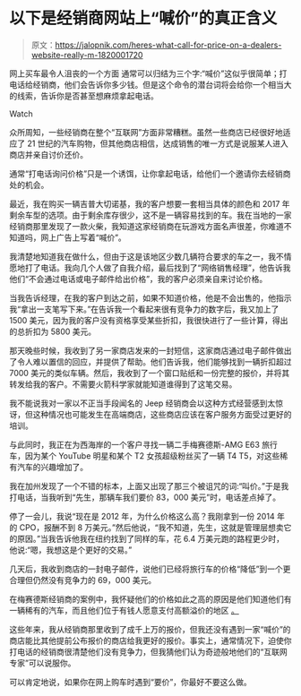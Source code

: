 # 以下是经销商网站上“喊价”的真正含义

> 原文：<https://jalopnik.com/heres-what-call-for-price-on-a-dealers-website-really-m-1820001720>

网上买车最令人沮丧的一个方面 通常可以归结为三个字:“喊价”这似乎很简单；打电话给经销商，他们会告诉你多少钱。但是这个命令的潜台词将会给你一个相当大的线索，告诉你是否甚至想麻烦拿起电话。

Watch

众所周知，一些经销商在整个“互联网”方面非常糟糕。虽然一些商店已经很好地适应了 21 世纪的汽车购物，但其他商店相信，达成销售的唯一方式是说服某人进入商店并亲自讨价还价。

通常“打电话询问价格”只是一个诱饵，让你拿起电话，给他们一个邀请你去经销商处的机会。

最近，我在购买一辆吉普大切诺基，我的客户想要一套相当具体的颜色和 2017 年剩余车型的选项。由于剩余库存很少，这不是一辆容易找到的车。我在当地的一家经销商那里发现了一款火柴，我知道这家经销商在玩游戏方面名声很差，你难道不知道吗，网上广告上写着“喊价”。

我清楚地知道我在做什么，但由于这是该地区少数几辆符合要求的车之一，我不情愿地打了电话。我向几个人做了自我介绍，最后找到了“网络销售经理”，他告诉我他们“不会通过电话或电子邮件给出价格”，我的客户必须亲自来讨论价格。

当我告诉经理，在我的客户到达之前，如果不知道价格，他是不会出售的，他指示我“拿出一支笔写下来。”在告诉我一个看起来很有竞争力的数字后，我又加上了 1500 美元，因为我的客户没有资格享受某些折扣，我很快进行了一些计算，得出的总折扣为 5800 美元。

那天晚些时候，我收到了另一家商店发来的一封短信，这家商店通过电子邮件做出了令人难以置信的回应，并提供了帮助。他们告诉我，他们能够找到一辆折扣超过 7000 美元的类似车辆。然后，我收到了一个窗口贴纸和一份完整的报价，并将其转发给我的客户。不需要火箭科学家就能知道谁得到了这笔交易。

我不能说我对一家以不正当手段闻名的 Jeep 经销商会以这种方式经营感到太惊讶，但这种情况也可能发生在高端商店，这些商店应该在客户服务方面受过更好的培训。

与此同时，我正在为西海岸的一个客户寻找一辆二手梅赛德斯-AMG E63 旅行车，因为某个 YouTube 明星和某个 T2 女孩超级粉丝买了一辆 T4 T5，对这些稀有汽车的兴趣增加了。

我在加州发现了一个不错的标本，上面又出现了那三个被诅咒的词:“叫价。”于是我打电话，当我听到“先生，那辆车我们要价 83，000 美元”时，电话差点掉了。

停了一会儿，我说“现在是 2012 年，为什么价格这么高？我刚拿到一份 2014 年的 CPO，报酬不到 8 万美元。”然后他说，“我不知道，先生，这就是管理层想卖它的原因。”当我告诉他我在纽约找到了同样的车，花 6.4 万美元跑的路程更少时，他说:“嗯，我想这是个更好的交易。”

几天后，我收到商店的一封电子邮件，说他们已经将旅行车的价格“降低”到一个更合理但仍然没有竞争力的 69，000 美元。

在梅赛德斯经销商的案例中，我怀疑他们的价格如此之高的原因是他们知道他们有一辆稀有的汽车，而且他们位于有钱人愿意支付高额溢价的地区 [。](https://jalopnik.com/watch-out-for-dealerships-that-cater-to-customers-who-d-1819708326) 

这些年来，我从经销商那里收到了成千上万的报价，但我还没有遇到一家“喊价”的商店能比其他提前公布报价的商店给我更好的报价。事实上，通常情况下，迫使你打电话的经销商很清楚他们没有竞争力，但我猜他们认为奇迹般地他们的“互联网专家”可以说服你。

可以肯定地说，如果你在网上购车时遇到“要价”，你最好不要这么做。